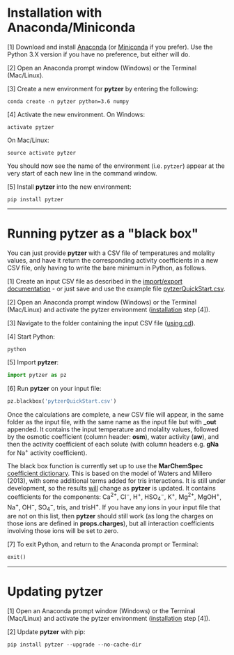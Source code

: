 # Installation with Anaconda/Miniconda

[1] Download and install [Anaconda](https://www.anaconda.com/distribution/) (or [Miniconda](https://conda.io/en/latest/miniconda.html) if you prefer). Use the Python 3.X version if you have no preference, but either will do.

[2] Open an Anaconda prompt window (Windows) or the Terminal (Mac/Linux).

[3] Create a new environment for **pytzer** by entering the following:

```
conda create -n pytzer python=3.6 numpy
```

[4] Activate the new environment. On Windows:

```
activate pytzer
```

On Mac/Linux:

```
source activate pytzer
```

You should now see the name of the environment (i.e. `pytzer`) appear at the very start of each new line in the command window.

[5] Install **pytzer** into the new environment:

```
pip install pytzer
```

<hr />

# Running pytzer as a "black box"

You can just provide **pytzer** with a CSV file of temperatures and molality values, and have it return the corresponding activity coefficients in a new CSV file, only having to write the bare minimum in Python, as follows.

[1] Create an input CSV file as described in the [import/export documentation](../modules/io/#pytzeriogetmols) - or just save and use the example file [pytzerQuickStart.csv](https://raw.githubusercontent.com/mvdh7/pytzer/master/testfiles/pytzerQuickStart.csv).

[2] Open an Anaconda prompt window (Windows) or the Terminal (Mac/Linux) and activate the pytzer environment ([installation](#installation-with-anacondaminiconda) step [4]).

[3] Navigate to the folder containing the input CSV file ([using cd](https://en.wikipedia.org/wiki/Cd_(command))).

[4] Start Python:

```
python
```

[5] Import **pytzer**:

```python
import pytzer as pz
```

[6] Run **pytzer** on your input file:

```python
pz.blackbox('pytzerQuickStart.csv')
```

Once the calculations are complete, a new CSV file will appear, in the same folder as the input file, with the same name as the input file but with **\_out** appended. It contains the input temperature and molality values, followed by the osmotic coefficient (column header: **osm**), water activity (**aw**), and then the activity coefficient of each solute (with column headers e.g. **gNa** for Na<sup>+</sup> activity coefficient).

The black box function is currently set up to use the **MarChemSpec** [coefficient dictionary](../modules/cfdicts). This is based on the model of Waters and Millero (2013), with some additional terms added for tris interactions. It is still under development, so the results <u>will</u> change as **pytzer** is updated. It contains coefficients for the components: Ca<sup>2+</sup>, Cl<sup>−</sup>, H<sup>+</sup>, HSO<sub>4</sub><sup>−</sup>, K<sup>+</sup>, Mg<sup>2+</sup>, MgOH<sup>+</sup>, Na<sup>+</sup>, OH<sup>−</sup>, SO<sub>4</sub><sup>−</sup>, tris, and trisH<sup>+</sup>. If you have any ions in your input file that are not on this list, then **pytzer** should still work (as long the charges on those ions are defined in **props.charges**), but all interaction coefficients involving those ions will be set to zero.

[7] To exit Python, and return to the Anaconda prompt or Terminal:

```python
exit()
```

<hr />

# Updating pytzer

[1] Open an Anaconda prompt window (Windows) or the Terminal (Mac/Linux) and activate the pytzer environment ([installation](#installation-with-anacondaminiconda) step [4]).

[2] Update **pytzer** with pip:

```
pip install pytzer --upgrade --no-cache-dir
```
